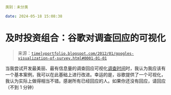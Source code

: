 ```yml

类别：未分类

date: 2024-05-18 15:08:38

```

# 及时投资组合：谷歌对调查回应的可视化

> 来源：[`timelyportfolio.blogspot.com/2012/01/googles-visualization-of-survey.html#0001-01-01`](http://timelyportfolio.blogspot.com/2012/01/googles-visualization-of-survey.html#0001-01-01)

当我尝试开发最美丽、最有信息量的调查回应可视化[调查时间](http://timelyportfolio.blogspot.com/2012/01/survey-time.html)时，我认为我应该有一个基本案例，我可以在此基础上进行改进。幸运的是，谷歌提供了一个可视化，我认为实际上做得相当不错。感谢所有已经回应的人。如果你还没有回应，请回应（不到 1 分钟）
